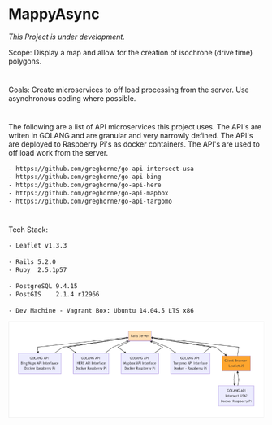 # MappyAsync

*This Project is under development.*

Scope:  Display a map and allow for the creation of isochrone (drive time) polygons.
#
Goals:  Create microservices to off load processing from the server.  Use asynchronous coding where possible.
#
The following are a list of API microservices this project uses.  The API's are writen in GOLANG and are granular and very narrowly defined.  The API's are deployed to Raspberry Pi's as docker containers.  The API's are used to off load work from the server.
    
    - https://github.com/greghorne/go-api-intersect-usa
    - https://github.com/greghorne/go-api-bing
    - https://github.com/greghorne/go-api-here
    - https://github.com/greghorne/go-api-mapbox
    - https://github.com/greghorne/go-api-targomo

#

Tech Stack:

	- Leaflet v1.3.3

    - Rails 5.2.0
    - Ruby  2.5.1p57

    - PostgreSQL 9.4.15
    - PostGIS    2.1.4 r12966

    - Dev Machine - Vagrant Box: Ubuntu 14.04.5 LTS x86


<img src="./diagram.png">